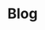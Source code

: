 # Blog

<!-- Overriding custom style that hides the sidebar,
     because we want it for the blog
-->
<style>
.md-sidebar--primary {
  display: block;
}

@media only screen and (min-width: 60em) {
  .md-content {
    margin-right: 0;
  }
}
</style>